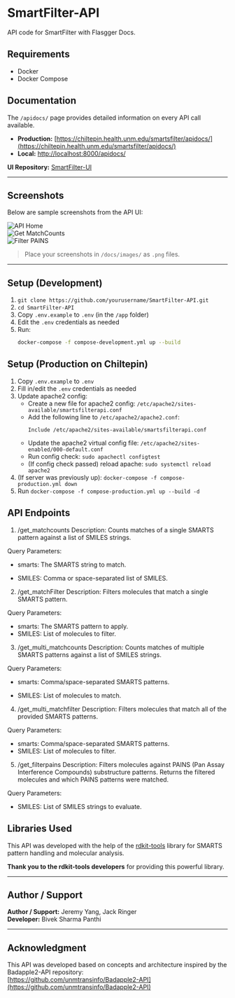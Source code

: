 # SmartFilter-API
API code for SmartFilter with Flasgger Docs.

## Requirements
* Docker  
* Docker Compose  

## Documentation
The `/apidocs/` page provides detailed information on every API call available.

* **Production:** [https://chiltepin.health.unm.edu/smartsfilter/apidocs/](https://chiltepin.health.unm.edu/smartsfilter/apidocs/)  
* **Local:** [http://localhost:8000/apidocs/](http://localhost:8000/apidocs/)  

**UI Repository:** [SmartFilter-UI](https://github.com/unmtransinfo/SmartFilter-UI/)

---

## Screenshots
Below are sample screenshots from the API UI:  

![API Home](/docs/images/api_home.png)  
![Get MatchCounts](/docs/images/get_matchcounts.png)  
![Filter PAINS](/docs/images/filter_pains.png)  

> Place your screenshots in `/docs/images/` as `.png` files.  

---

## Setup (Development)
1. `git clone https://github.com/yourusername/SmartFilter-API.git`  
2. `cd SmartFilter-API`  
3. Copy `.env.example` to `.env` (in the `/app` folder)  
4. Edit the `.env` credentials as needed  
5. Run:
   ```bash
   docker-compose -f compose-development.yml up --build


## Setup (Production on Chiltepin)
1. Copy `.env.example` to `.env`
2. Fill in/edit the `.env` credentials as needed 
3. Update apache2 config:
   - Create a new file for apache2 config: `/etc/apache2/sites-available/smartsfilterapi.conf`
   - Add the following line to `/etc/apache2/apache2.conf`:
     ```
     Include /etc/apache2/sites-available/smartsfilterapi.conf
     ```
   - Update the apache2 virtual config file: `/etc/apache2/sites-enabled/000-default.conf`
   - Run config check: `sudo apachectl configtest`
   - (If config check passed) reload apache: `sudo systemctl reload apache2`
4. (If server was previously up): `docker-compose -f compose-production.yml down`
5. Run `docker-compose -f compose-production.yml up --build -d`

## API Endpoints
1. /get_matchcounts
Description:
Counts matches of a single SMARTS pattern against a list of SMILES strings.

Query Parameters:

* smarts: The SMARTS string to match.

* SMILES: Comma or space-separated list of SMILES.

2. /get_matchFilter
Description:
Filters molecules that match a single SMARTS pattern.

Query Parameters:
* smarts: The SMARTS pattern to apply.
* SMILES: List of molecules to filter.

3. /get_multi_matchcounts
Description:
Counts matches of multiple SMARTS patterns against a list of SMILES strings.

Query Parameters:

* smarts: Comma/space-separated SMARTS patterns.

* SMILES: List of molecules to match.

4. /get_multi_matchfilter
Description:
Filters molecules that match all of the provided SMARTS patterns.

Query Parameters:
* smarts: Comma/space-separated SMARTS patterns.
* SMILES: List of molecules to filter.

5. /get_filterpains
Description:
Filters molecules against PAINS (Pan Assay Interference Compounds) substructure patterns.
Returns the filtered molecules and which PAINS patterns were matched.

Query Parameters:
* SMILES: List of SMILES strings to evaluate.

## Libraries Used

This API was developed with the help of the [rdkit-tools](https://github.com/jeremyjyang/rdkit-tools?tab=readme-ov-file#smarts) library for SMARTS pattern handling and molecular analysis.

**Thank you to the rdkit-tools developers** for providing this powerful library.

---

## Author / Support

**Author / Support:** Jeremy Yang, Jack Ringer  
**Developer:** Bivek Sharma Panthi

---

## Acknowledgment

This API was developed based on concepts and architecture inspired by the Badapple2-API repository:  
[https://github.com/unmtransinfo/Badapple2-API](https://github.com/unmtransinfo/Badapple2-API)


